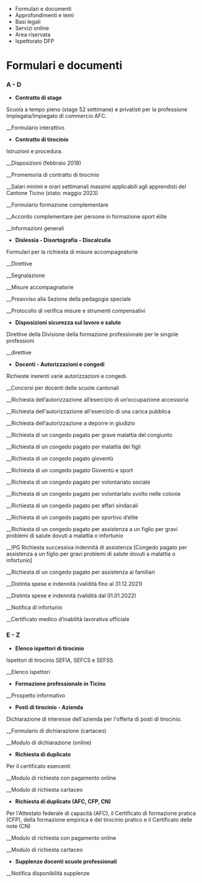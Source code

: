   * Formulari e documenti
  * Approfondimenti e temi
  * Basi legali
  * Servizi online
  * Area riservata
  * Ispettorato DFP

#  Formulari e documenti

### A - D

  * **Contratto di stage**

Scuola a tempo pieno (stage 52 settimane) e privatisti per la professione
Impiegata/Impiegato di commercio AFC.

__Formulario interattivo

  * **Contratto di tirocinio**

Istruzioni e procedura.

__Disposizioni (febbraio 2018)

__Promemoria di contratto di tirocinio

__Salari minimi e orari settimanali massimi applicabili agli apprendisti del
Cantone Ticino (stato: maggio 2023)

__Formulario formazione complementare

__Accordo complementare per persone in formazione sport élite

__Informazioni generali

  * **Dislessia - Disortografia - Discalculia**

Formulari per la richiesta di misure accompagnatorie

__Direttive

__Segnalazione

__Misure accompagnatorie

__Preavviso alla Sezione della pedagogia speciale

__Protocollo di verifica misure e strumenti compensativi

  * **Disposizioni sicurezza sul lavoro e salute**

Direttive della Divisione della formazione professionale per le singole
professioni

__direttive

  * **Docenti - Autorizzazioni e congedi**

Richieste inerenti varie autorizzazioni e congedi.

__Concorsi per docenti delle scuole cantonali

__Richiesta dell’autorizzazione all’esercizio di un’occupazione accessoria

__Richiesta dell'autorizzazione all'esercizio di una carica pubblica

__Richiesta dell’autorizzazione a deporre in giudizio

__Richiesta di un congedo pagato per grave malattia del congiunto

__Richiesta di un congedo pagato per malattia dei figli

__Richiesta di un congedo pagato gioventù

__Richiesta di un congedo pagato Gioventù e sport

__Richiesta di un congedo pagato per volontariato sociale

__Richiesta di un congedo pagato per volontariato svolto nelle colonie

__Richiesta di un congedo pagato per affari sindacali

__Richiesta di un congedo pagato per sportivo d’elite

__Richiesta di un congedo pagato per assistenza a un figlio per gravi problemi
di salute dovuti a malattia o infortunio

__IPG Richiesta successiva indennità di assistenza [Congedo pagato per
assistenza a un figlio per gravi problemi di salute dovuti a malattia o
infortunio]

__Richiesta di un congedo pagato per assistenza ai familiari

__Distinta spese e indennità (validità fino al 31.12.2021)

__Distinta spese e indennità (validità dal 01.01.2022)

__Notifica di infortunio

__Certificato medico d’inabilità lavorativa ufficiale

### E - Z

  * **Elenco ispettori di tirocinio**

Ispettori di tirocinio SEFIA, SEFCS e SEFSS

__Elenco ispettori

  * **Formazione professionale in Ticino**

__Prospetto informativo

  * **Posti di tirocinio - Azienda**

Dichiarazione di interesse dell'azienda per l'offerta di posti di tirocinio.

__Formulario di dichiarazione (cartaceo)

__Modulo di dichiarazione (online)

  * **Richiesta di duplicato**

Per il certificato esercenti

__Modulo di richiesta con pagamento online

__Modulo di richiesta cartaceo

  * **Richiesta di duplicato (AFC, CFP, CN)**

Per l'Attestato federale di capacità (AFC), il Certificato di formazione
pratica (CFP), della formazione empirica e del tirocinio pratico e il
Certificato delle note (CN)

__Modulo di richiesta con pagamento online

__Modulo di richiesta cartaceo

  * **Supplenze docenti scuole professionali**

__Notifica disponibilità supplenze

